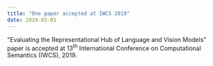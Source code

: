 ```yaml
---
title: "One paper accepted at IWCS 2019"
date: 2019-03-01
---
```


<!--more-->
"Evaluating the Representational Hub of Language and Vision Models" paper is accepted at 13<sup>th</sup> International Conference on Computational Semantics (IWCS), 2019. 

